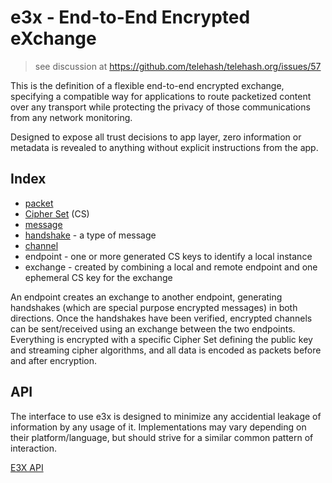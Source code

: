 e3x - End-to-End Encrypted eXchange
===================================

> see discussion at
> https://github.com/telehash/telehash.org/issues/57

This is the definition of a flexible end-to-end encrypted exchange, specifying a compatible way for applications to route packetized content over any transport while protecting the privacy of those communications from any network monitoring.

Designed to expose all trust decisions to app layer, zero information or metadata is revealed to anything without explicit instructions from the app.

## Index

* [packet](../lob/)
* [Cipher Set](cipher_sets.md) (CS)
* [message](messages.md)
* [handshake](handshake.md) - a type of message
* [channel](channels.md)
* endpoint - one or more generated CS keys to identify a local instance
* exchange - created by combining a local and remote endpoint and one ephemeral CS key for the exchange

An endpoint creates an exchange to another endpoint, generating handshakes (which are special purpose encrypted messages) in both directions.  Once the handshakes have been verified, encrypted channels can be sent/received using an exchange between the two endpoints.  Everything is encrypted with a specific Cipher Set defining the public key and streaming cipher algorithms, and all data is encoded as packets before and after encryption.

## API

The interface to use e3x is designed to minimize any accidential leakage of information by any usage of it.  Implementations may vary depending on their platform/language, but should strive for a similar common pattern of interaction.

[E3X API](https://github.com/telehash/telehash-c/blob/master/src/e3x.h)

